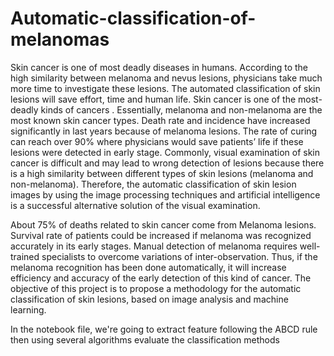 # Automatic-classification-of-melanomas
Skin cancer is one of most deadly diseases in humans. According to the high similarity between melanoma and nevus lesions, physicians take much more time to investigate these lesions. The automated classification of skin lesions will save effort, time and human life. Skin cancer is one of the most-deadly kinds of cancers . Essentially, melanoma and non-melanoma are the most known skin cancer types. Death rate and incidence have increased significantly in last years because of melanoma lesions. The rate of curing can reach over 90% where physicians would save patients’ life if these lesions were detected in early stage. Commonly, visual examination of skin cancer is difficult and may lead to wrong detection of lesions because there is a high similarity between different types of skin lesions (melanoma and non-melanoma). Therefore, the automatic classification of skin lesion images by using the image processing techniques and artificial intelligence is a successful alternative solution of the visual examination.

About 75% of deaths related to skin cancer come from Melanoma lesions. Survival rate of patients could be increased if melanoma was recognized accurately in its early stages. Manual detection of melanoma requires well-trained specialists to overcome variations of inter-observation. Thus, if the melanoma recognition has been done automatically, it will increase efficiency and accuracy of the early detection of this kind of cancer. The objective of this project is to propose a methodology for the automatic classification of skin lesions, based on image analysis and machine learning.

In the notebook file, we're going to extract feature following the ABCD rule then using several algorithms evaluate the classification methods 
